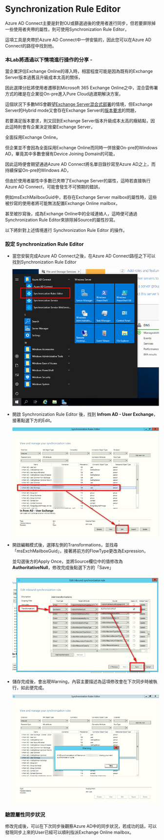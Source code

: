 # Synchronization Rule Editor

Azure AD Connect主要是針對OU或篩選過後的使用者進行同步，但若要屏除掉一些使用者夾帶的屬性，則可使用Synchronization Rule Editor，<br>

這項工具是夾帶於Azure AD Connect中一併安裝的，因此您可以在Azure AD Connect的路徑中找到他。<br>

### 本Lab將透過以下情境進行操作的分享 - 

當企業評估Exchange Online的導入時，相當程度可能是因為既有的Exchange Server版本過舊且升級成本太高的關係，<br>

因此選擇分批將使用者遷移到Microsoft 365 Exchange Online之中，混合雲佈署方式的確是在企業從On-pre進入Pure Cloud過渡期解決方案，<br>

這個狀況下多數MIS會觀望[Exchange Server混合式部署](https://docs.microsoft.com/zh-tw/exchange/exchange-hybrid)的情境，但Exchange Server的Hybrid mode又會存在Exchange Server的[版本要求](https://docs.microsoft.com/zh-tw/exchange/hybrid-deployment-prerequisites)的問題，<br>

若要滿足版本要求，則又回到Exchange Server版本升級成本太高的癥結點，因此這時則會有企業決定捨棄Exchange Server，<br>

全面採用Exchange Online。<br>


但企業並不會因為全面採用Exchange Online而同時一併捨棄On-pre的Windows AD，畢竟其中多數會擁有Device Joining Domain的可能，<br>

因此這時便會期望通過Azure AD Connect將名單目錄抄寫至Azure AD之上，而持續保留On-pre的Windows AD，<br>

但由於使用者屬性中多數已夾帶了Exchange Server的屬性，這時若直接執行Azure AD Connect，可能會發生不可預期的錯誤，<br>

例如msExchMailboxGuid中，若存在Exchange Server mailbox的屬性時，這些被抄寫的使用者將可能無法配置Exchange Online mailbox，<br>

甚至被抄寫後，成為Exchange Online中的全域連絡人，這時便可通過Synchronization Rule Editor來排除掉Source的屬性抄寫。<br>

以下將針對上述情境進行 Synchronization Rule Editor 的操作。<br>


### 設定 Synchronization Rule Editor

- 當您安裝完成Azure AD Connect之後，在Azure AD Connect路徑之下可以找到Synchronization Rule Editor<br>

  ![GITHUB](https://github.com/MarkChang-Core/AADC/blob/main/Image3/image1.jpg)<br>

- 開啟 Synchronization Rule Editor 後，找到 **Infrom AD - User Exchange**，接著點選下方的Edit。<br>

  ![GITHUB](https://github.com/MarkChang-Core/AADC/blob/main/Image3/image2.jpg)<br>

- 開啟編輯模式後，選擇左側的Transformations，並找尋「msExchMailboxGuid」，接著將前方的FlowType更改為Expression，<br>

  並勾選後方的Apply Once，並將Source欄位中的值修改為**AuthoritativeNull**，修改完成後點選下方的「Save」<br>
  
  ![GITHUB](https://github.com/MarkChang-Core/AADC/blob/main/Image3/image3.jpg)<br>
  
- 儲存完成後，會出現Warning，內容主要描述為這項修改會在下次同步時被執行，如此便完成。

  ![GITHUB](https://github.com/MarkChang-Core/AADC/blob/main/Image3/image4.jpg)<br>

### 驗證屬性同步狀況

  修改完成後，可以在下次同步後觀察Azure AD中的同步狀況，若成功的話，可以發現同步上來的User已經可以順利指派Exchange Online mailbox。
